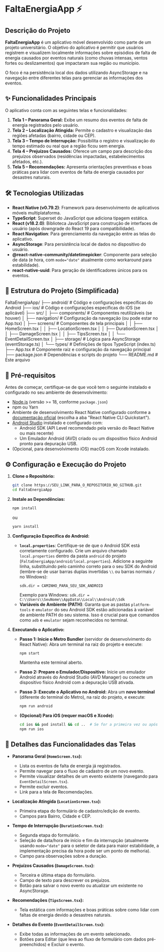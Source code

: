 # FaltaEnergiaApp ⚡

## Descrição do Projeto

**FaltaEnergiaApp** é um aplicativo móvel desenvolvido como parte de um projeto universitário. O objetivo do aplicativo é permitir que usuários registrem e visualizem localmente informações sobre episódios de falta de energia causados por eventos naturais (como chuvas intensas, ventos fortes ou deslizamentos) que impactaram sua região ou município.

O foco é na persistência local dos dados utilizando AsyncStorage e na navegação entre diferentes telas para gerenciar as informações dos eventos.

## ✨ Funcionalidades Principais

O aplicativo conta com as seguintes telas e funcionalidades:

1.  **Tela 1 – Panorama Geral:** Exibe um resumo dos eventos de falta de energia registrados pelo usuário.
2.  **Tela 2 – Localização Atingida:** Permite o cadastro e visualização das regiões afetadas (bairro, cidade ou CEP).
3.  **Tela 3 – Tempo de Interrupção:** Possibilita o registro e visualização do tempo estimado ou real que a região ficou sem energia.
4.  **Tela 4 – Prejuízos Causados:** Oferece um campo para descrição dos prejuízos observados (residências impactadas, estabelecimentos afetados, etc.).
5.  **Tela 5 – Recomendações:** Apresenta orientações preventivas e boas práticas para lidar com eventos de falta de energia causados por desastres naturais.

## 🛠️ Tecnologias Utilizadas

* **React Native (v0.79.2)**: Framework para desenvolvimento de aplicativos móveis multiplataforma.
* **TypeScript**: Superset do JavaScript que adiciona tipagem estática.
* **React (v18.2.0)**: Biblioteca JavaScript para construção de interfaces de usuário (após downgrade do React 19 para compatibilidade).
* **React Navigation**: Para gerenciamento da navegação entre as telas do aplicativo.
* **AsyncStorage**: Para persistência local de dados no dispositivo do usuário.
* **@react-native-community/datetimepicker**: Componente para seleção de data (e hora, com `mode="date"` atualmente como workaround para estabilidade).
* **react-native-uuid**: Para geração de identificadores únicos para os eventos.

## 📂 Estrutura do Projeto (Simplificada)
FaltaEnergiaApp/
├── android/              # Código e configurações específicas do Android
├── ios/                  # Código e configurações específicas do iOS (se aplicável)
├── src/
│   ├── components/       # Componentes reutilizáveis (se houver)
│   ├── navigation/       # Configuração da navegação (ou pode estar no App.tsx)
│   ├── screens/          # Componentes de tela principais
│   │   ├── HomeScreen.tsx
│   │   ├── LocationScreen.tsx
│   │   ├── DurationScreen.tsx
│   │   ├── DamageScreen.tsx
│   │   ├── TipsScreen.tsx
│   │   └── EventDetailScreen.tsx
│   ├── storage/          # Lógica para AsyncStorage (eventStorage.ts)
│   └── types/            # Definições de tipos TypeScript (index.ts)
├── App.tsx               # Componente raiz e configuração da navegação principal
├── package.json          # Dependências e scripts do projeto
└── README.md             # Este arquivo

## 🚀 Pré-requisitos

Antes de começar, certifique-se de que você tem o seguinte instalado e configurado no seu ambiente de desenvolvimento:

* [Node.js](https://nodejs.org/) (versão >= 18, conforme `package.json`)
* npm ou Yarn
* Ambiente de desenvolvimento React Native configurado conforme a [documentação oficial](https://reactnative.dev/docs/environment-setup) (escolha a aba "React Native CLI Quickstart").
* [Android Studio](https://developer.android.com/studio) instalado e configurado com:
    * Android SDK (API Level recomendado pela versão do React Native ou mais recente)
    * Um Emulador Android (AVD) criado ou um dispositivo físico Android pronto para depuração USB.
* (Opcional, para desenvolvimento iOS) macOS com Xcode instalado.

## ⚙️ Configuração e Execução do Projeto

1.  **Clone o Repositório:**
    ```bash
    git clone https://SEU_LINK_PARA_O_REPOSITORIO_NO_GITHUB.git
    cd FaltaEnergiaApp
    ```

2.  **Instale as Dependências:**
    ```bash
    npm install
    ```
    ou
    ```bash
    yarn install
    ```

3.  **Configuração Específica do Android:**
    * **`local.properties`**: Certifique-se de que o Android SDK está corretamente configurado. Crie um arquivo chamado `local.properties` dentro da pasta `android` do projeto (`FaltaEnergiaApp/android/local.properties`).
        Adicione a seguinte linha, substituindo pelo caminho correto para o seu SDK do Android (lembre-se de usar barras duplas invertidas `\\` ou barras normais `/` no Windows):
        ```properties
        sdk.dir = CAMINHO_PARA_SEU_SDK_ANDROID
        ```
        Exemplo para Windows: `sdk.dir = C:\\Users\\SeuNome\\AppData\\Local\\Android\\Sdk`
    * **Variáveis de Ambiente (PATH)**: Garanta que as pastas `platform-tools` e `emulator` do seu Android SDK estão adicionadas à variável de ambiente PATH do seu sistema. Isso é crucial para que comandos como `adb` e `emulator` sejam reconhecidos no terminal.

4.  **Executando o Aplicativo:**

    * **Passo 1: Inicie o Metro Bundler** (servidor de desenvolvimento do React Native):
        Abra um terminal na raiz do projeto e execute:
        ```bash
        npm start
        ```
        Mantenha este terminal aberto.

    * **Passo 2: Prepare o Emulador/Dispositivo:**
        Inicie um emulador Android através do Android Studio (AVD Manager) ou conecte um dispositivo físico Android com a depuração USB ativada.

    * **Passo 3: Execute o Aplicativo no Android:**
        Abra um **novo terminal** (diferente do terminal do Metro), na raiz do projeto, e execute:
        ```bash
        npm run android
        ```

    * **(Opcional) Para iOS (requer macOS e Xcode):**
        ```bash
        cd ios && pod install && cd ..  # Se for a primeira vez ou após adicionar libs nativas
        npm run ios
        ```

## 📖 Detalhes das Funcionalidades das Telas

* **Panorama Geral (`HomeScreen.tsx`):**
    * Lista os eventos de falta de energia já registrados.
    * Permite navegar para o fluxo de cadastro de um novo evento.
    * Permite visualizar detalhes de um evento existente (navegando para `EventDetailScreen.tsx`).
    * Permite excluir eventos.
    * Link para a tela de Recomendações.

* **Localização Atingida (`LocationScreen.tsx`):**
    * Primeira etapa do formulário de cadastro/edição de evento.
    * Campos para Bairro, Cidade e CEP.

* **Tempo de Interrupção (`DurationScreen.tsx`):**
    * Segunda etapa do formulário.
    * Seleção de data/hora de início e fim da interrupção (atualmente usando `mode="date"` para o seletor de data para maior estabilidade, a implementação precisa da hora pode ser um ponto de melhoria).
    * Campo para observações sobre a duração.

* **Prejuízos Causados (`DamageScreen.tsx`):**
    * Terceira e última etapa do formulário.
    * Campo de texto para descrever os prejuízos.
    * Botão para salvar o novo evento ou atualizar um existente no AsyncStorage.

* **Recomendações (`TipsScreen.tsx`):**
    * Tela estática com informações e boas práticas sobre como lidar com faltas de energia devido a desastres naturais.

* **Detalhes do Evento (`EventDetailScreen.tsx`):**
    * Exibe todas as informações de um evento selecionado.
    * Botões para Editar (que leva ao fluxo de formulário com dados pré-preenchidos) e Excluir o evento.
